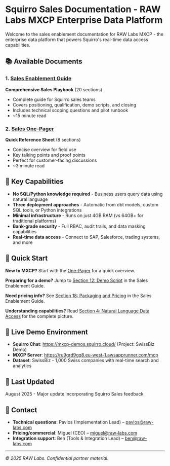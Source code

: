 # Squirro Sales Documentation - RAW Labs MXCP Enterprise Data Platform

Welcome to the sales enablement documentation for RAW Labs MXCP - the enterprise data platform that powers Squirro's real-time data access capabilities.

## 📚 Available Documents

### 1. [Sales Enablement Guide](sales-enablement-guide.md)
**Comprehensive Sales Playbook** (20 sections)
- Complete guide for Squirro sales teams
- Covers positioning, qualification, demo scripts, and closing
- Includes technical scoping questions and pilot runbook
- ~15 minute read

### 2. [Sales One-Pager](sales-one-pager-mxcp.md) 
**Quick Reference Sheet** (8 sections)
- Concise overview for field use
- Key talking points and proof points
- Perfect for customer-facing discussions
- ~3 minute read

## 🎯 Key Capabilities

- **No SQL/Python knowledge required** - Business users query data using natural language
- **Three deployment approaches** - Automatic from dbt models, custom SQL tools, or Python integrations
- **Minimal infrastructure** - Runs on just 4GB RAM (vs 64GB+ for traditional platforms)
- **Bank-grade security** - Full RBAC, audit trails, and data masking capabilities
- **Real-time data access** - Connect to SAP, Salesforce, trading systems, and more

## 🚀 Quick Start

**New to MXCP?** Start with the [One-Pager](sales-one-pager-mxcp.md) for a quick overview.

**Preparing for a demo?** Jump to [Section 12: Demo Script](sales-enablement-guide.md#12-demo-script-3045-minutes) in the Sales Enablement Guide.

**Need pricing info?** See [Section 18: Packaging and Pricing](sales-enablement-guide.md#18-packaging-and-pricing-guidance) in the Sales Enablement Guide.

**Understanding capabilities?** Read [Section 4: Natural Language Data Access](sales-enablement-guide.md#4-natural-language-data-access---no-coding-required) for the complete picture.

## 🔗 Live Demo Environment

- **Squirro Chat**: https://mxcp-demos.squirro.cloud/ (Project: SwissBiz Demo)
- **MXCP Server**: https://ru9grd9gq8.eu-west-1.awsapprunner.com/mcp
- **Dataset**: SwissBiz - 1,000 Swiss companies with real-time search and analytics

## 📅 Last Updated

August 2025 - Major update incorporating Squirro Sales feedback

## 📧 Contact

- **Technical questions**: Pavlos (Implementation Lead) – pavlos@raw-labs.com
- **Pricing/commercial**: Miguel (CEO) – miguel@raw-labs.com
- **Integration support**: Ben (Tools & Integration Lead) – ben@raw-labs.com

---

*© 2025 RAW Labs. Confidential partner material.*
